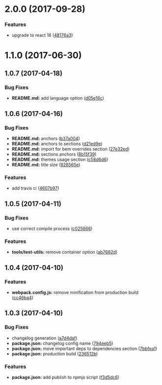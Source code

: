 <a name="2.0.0"></a>
# 2.0.0 (2017-09-28)


### Features

* upgrade to react 16 ([48176a3](https://github.com/alfa-laboratory/cn-decorator/commit/48176a3))



<a name="1.1.0"></a>
# 1.1.0 (2017-06-30)



<a name="1.0.7"></a>
## 1.0.7 (2017-04-18)


### Bug Fixes

* **README.md:** add language option ([d05e16c](https://github.com/alfa-laboratory/cn-decorator/commit/d05e16c))



<a name="1.0.6"></a>
## 1.0.6 (2017-04-16)


### Bug Fixes

* **README.md:** anchors ([b37a004](https://github.com/alfa-laboratory/cn-decorator/commit/b37a004))
* **README.md:** anchors to sections ([d21ed9e](https://github.com/alfa-laboratory/cn-decorator/commit/d21ed9e))
* **README.md:** import for bem overrides section ([27e32ed](https://github.com/alfa-laboratory/cn-decorator/commit/27e32ed))
* **README.md:** sections anchors ([8b15f39](https://github.com/alfa-laboratory/cn-decorator/commit/8b15f39))
* **README.md:** themes usage section ([c58d6d6](https://github.com/alfa-laboratory/cn-decorator/commit/c58d6d6))
* **README.md:** title size ([928565e](https://github.com/alfa-laboratory/cn-decorator/commit/928565e))


### Features

* add travis ci ([4607b97](https://github.com/alfa-laboratory/cn-decorator/commit/4607b97))



<a name="1.0.5"></a>
## 1.0.5 (2017-04-11)


### Bug Fixes

* use correct compile process ([c025666](https://github.com/alfa-laboratory/cn-decorator/commit/c025666))


### Features

* **tools/test-utils:** remove container option ([ab7682d](https://github.com/alfa-laboratory/cn-decorator/commit/ab7682d))



<a name="1.0.4"></a>
## 1.0.4 (2017-04-10)


### Features

* **webpack.config.js:** remove minification from production build ([cc46ba4](https://github.com/alfa-laboratory/cn-decorator/commit/cc46ba4))



<a name="1.0.3"></a>
## 1.0.3 (2017-04-10)


### Bug Fixes

* changelog generation ([a7d4daf](https://github.com/alfa-laboratory/cn-decorator/commit/a7d4daf))
* **package.json:** changelog config name ([794eeb5](https://github.com/alfa-laboratory/cn-decorator/commit/794eeb5))
* **package.json:** move important deps to dependencies section ([7bbfea1](https://github.com/alfa-laboratory/cn-decorator/commit/7bbfea1))
* **package.json:** production build ([236512b](https://github.com/alfa-laboratory/cn-decorator/commit/236512b))


### Features

* **package.json:** add publish to npmjs script ([f3d5dc6](https://github.com/alfa-laboratory/cn-decorator/commit/f3d5dc6))



